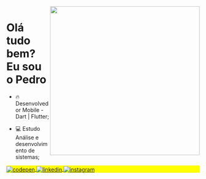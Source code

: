 <img align="right" height="390em" src="https://raw.githubusercontent.com/gist/Pedro-Amancio/fc78c2add335dcef8fe621ea197f926f/raw/7d27925ead619b30b3f007372a405421a5e45ff9/githubcard.svg"/>
<h1 align="left">Olá tudo bem? Eu sou o Pedro</h1> 


- 🔥  Desenvolvedor Mobile - Dart | Flutter;

- 💻 Estudo Análise e desenvolvimento de sistemas;

<p align="left" style="background:yellow">
<a href="https://codepen.io/pedro-amancio" target="_blank">
  <img align="center" src="https://img.shields.io/badge/-PedroAmancio-05122A?style=flat&logo=codepen" alt="codepen"/>
</a>
<a href="https://www.linkedin.com/in/pedro-lucas-amancio-gomes/" target="_blank">
  <img align="center" src="https://img.shields.io/badge/-PedroAmancio-05122A?style=flat&logo=linkedin" alt="linkedin"/>
</a>
<a href="https://www.instagram.com/pedro.wks/" target="_blank">
 <img align="center" src="https://img.shields.io/badge/-PedroAmancio-05122A?style=flat&logo=instagram" alt="instagram"/>
</a>
</p>

